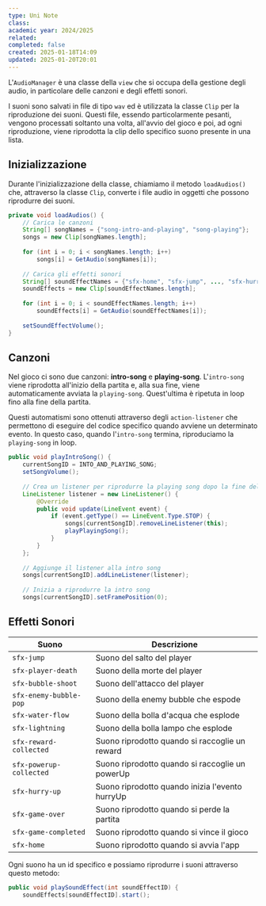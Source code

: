 ```yaml
---
type: Uni Note
class: 
academic year: 2024/2025
related: 
completed: false
created: 2025-01-18T14:09
updated: 2025-01-20T20:01
---
```

L'`AudioManager` è una classe della `view` che si occupa della gestione degli audio, in particolare delle canzoni e degli effetti sonori.

I suoni sono salvati in file di tipo `wav` ed è utilizzata la classe `Clip` per la riproduzione dei suoni. Questi file, essendo particolarmente pesanti, vengono processati soltanto una volta, all'avvio del gioco e poi, ad ogni riproduzione, viene riprodotta la clip dello specifico suono presente in una lista.

## Inizializzazione

Durante l'inizializzazione della classe, chiamiamo il metodo `loadAudios()` che, attraverso la classe `Clip`, converte i file audio in oggetti che possono riprodurre dei suoni.

```java
private void loadAudios() {  
    // Carica le canzoni  
    String[] songNames = {"song-intro-and-playing", "song-playing"};  
    songs = new Clip[songNames.length];  
    
    for (int i = 0; i < songNames.length; i++)  
        songs[i] = GetAudio(songNames[i]);  
  
    // Carica gli effetti sonori  
    String[] soundEffectNames = {"sfx-home", "sfx-jump", ..., "sfx-hurry-up"};  
    soundEffects = new Clip[soundEffectNames.length];  
    
    for (int i = 0; i < soundEffectNames.length; i++)  
        soundEffects[i] = GetAudio(soundEffectNames[i]);  
  
    setSoundEffectVolume();  
}
```

## Canzoni

Nel gioco ci sono due canzoni: **intro-song** e **playing-song**. L'`intro-song` viene riprodotta all'inizio della partita e, alla sua fine, viene automaticamente avviata la `playing-song`. Quest'ultima è ripetuta in loop fino alla fine della partita.

Questi automatismi sono ottenuti attraverso degli `action-listener` che permettono di eseguire del codice specifico quando avviene un determinato evento. In questo caso, quando l'`intro-song` termina, riproduciamo la `playing-song` in loop.

```java
public void playIntroSong() {  
    currentSongID = INTO_AND_PLAYING_SONG;  
    setSongVolume();  
  
    // Crea un listener per riprodurre la playing song dopo la fine dell'intro song  
    LineListener listener = new LineListener() {  
        @Override  
        public void update(LineEvent event) {  
            if (event.getType() == LineEvent.Type.STOP) {  
                songs[currentSongID].removeLineListener(this);  
                playPlayingSong();  
            }  
        }  
    };  
  
    // Aggiunge il listener alla intro song  
    songs[currentSongID].addLineListener(listener);  
  
    // Inizia a riprodurre la intro song  
    songs[currentSongID].setFramePosition(0);
```

## Effetti Sonori

| Suono                   | Descrizione                                     |
| ----------------------- | ----------------------------------------------- |
| `sfx-jump`              | Suono del salto del player                      |
| `sfx-player-death`      | Suono della morte del player                    |
| `sfx-bubble-shoot`      | Suono dell'attacco del player                   |
| `sfx-enemy-bubble-pop`  | Suono della enemy bubble che espode             |
| `sfx-water-flow`        | Suono della bolla d'acqua che esplode            |
| `sfx-lightning`         | Suono della bolla lampo che esplode              |
| `sfx-reward-collected`  | Suono riprodotto quando si raccoglie un reward  |
| `sfx-powerup-collected` | Suono riprodotto quando si raccoglie un powerUp |
| `sfx-hurry-up`          | Suono riprodotto quando inizia l'evento hurryUp |
| `sfx-game-over`         | Suono riprodotto quando si perde la partita     |
| `sfx-game-completed`    | Suono riprodotto quando si vince il gioco       |
| `sfx-home`              | Suono riprodotto quando si avvia l'app          |

Ogni suono ha un id specifico e possiamo riprodurre i suoni attraverso questo metodo:

```java
public void playSoundEffect(int soundEffectID) {  
    soundEffects[soundEffectID].start();  
```
